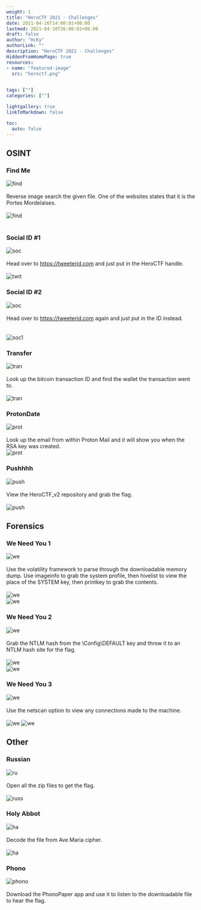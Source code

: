 ```yaml
---
weight: 1
title: "HeroCTF 2021 - Challenges"
date: 2021-04-26T14:00:01+08:00
lastmod: 2021-04-18T26:00:01+08:00
draft: false
author: "HcKy"
authorLink: ""
description: "HeroCTF 2021 - Challenges"
HiddenFromHomePage: true
resources:
- name: "featured-image"
  src: "heroctf.png"

  
tags: [""]
categories: [""]

lightgallery: true
linkToMarkdown: false

toc:
  auto: false
---
```


## OSINT
### Find Me
![find](findme1.png)  
<br>
Reverse image search the given file. One of the websites states that it is the Portes Mordelaises.  
<br>
![find](findme.png)  
<br>
### Social ID #1
![soc](socialid1.png)  
<br>
Head over to https://tweeterid.com and just put in the HeroCTF handle.  
<br>
![twit](twitter.png)  
### Social ID #2
![soc](socialid21.png)  
<br>
Head over to https://tweeterid.com again and just put in the ID instead.  
<br>  
![soc1](sid22.png)  
### Transfer
![tran](transfer.png)  
<br>
Look up the bitcoin transaction ID and find the wallet the transaction went to.  
<br>
![tran](transfer1.png)
### ProtonDate
![prot](protondate1.png)  
<br>
Look up the email from within Proton Mail and it will show you when the RSA key was created.  
![prot](protondate2.png)  
### Pushhhh
![push](pushhh.png)  
<br>
View the HeroCTF_v2 repository and grab the flag.  
<br>
![push](pushhh1.png)
## Forensics
### We Need You 1
![we](weneedyou1.png)  
<br>
Use the volatility framework to parse through the downloadable memory dump. Use imageinfo to grab the system profile, then hivelist to view the place of the SYSTEM key, then printkey to grab the contents.  
<br>
![we](weneedyou12.png)  
![we](weneedyou13.png)  
### We Need You 2
![we](weneedyou2.png)  
<br>
Grab the NTLM hash from the \Config\DEFAULT key and throw it to an NTLM hash site for the flag.  
<br>
![we](weneedyou22.png)  
![we](weneedyou23.png)  
### We Need You 3
![we](weneedyou31.png)  
<br>
Use the netscan option to view any connections made to the machine.  
<br>
![we](weneedyou32.png)
![we](weneedyou33.png)  
## Other
### Russian
![ru](russian.png)  
<br>
Open all the zip files to get the flag.  
<br>
![russ](russian2.png)  
### Holy Abbot
![ha](holyabbot.png)  
<br>
Decode the file from Ave Maria cipher.  
<br>
![ha](holyabbot2.png)  
### Phono
![phono](phono.png)  
<br>
Download the PhonoPaper app and use it to listen to the downloadable file to hear the flag. 
